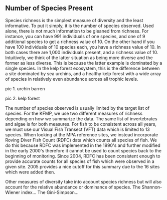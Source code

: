 

## Number of Species Present

Species richness is the simplest measure of diversity and the least informative. To put it simply, it is the number of species observed. Used alone, there is not much information to be gleaned from richness. For instance, you can have 991 individuals of one species, and one of 9 additional species to get a richness value of 10. On the other hand if you have 100 individuals of 10 species each, you have a richness value of 10. In both cases there are 1,000 individuals present, and a richness value of 10. Intuitively, we think of the latter situation as being more diverse and the former as less diverse. This is because the latter example is dominated by a single species. In the kelp forest ecosystem, this is the difference between a site dominated by sea urchins, and a healthy kelp forest with a wide array of species in relatively even abundance across all trophic levels. 

pic 1. urchin barren

pic 2. kelp forest

The number of species observed is usually limited by the target list of species. For the KFMP, we use two different measures of richness depending on how we summarize the data. The same list of invertebrates and algae is for both measures. For fish to be consistent across all years, we must use our Visual Fish Transect (VFT) data which is limited to 13 species. When looking at the MPA reference sites, we instead incorporate Roving Diver Fish Count (RDFC) data which counts all species of fish. We do this because RDFC was implemented in the 1990's and further modified in the early 2000's therefore it cannot be used to count species back to the beginning of monitoring. Since 2004, RDFC has been consistent enough to provide accurate counts for all species of fish which were observed in a given site. 2005 provides a nice cutoff for this summary due to the 16 sites which were added then.

Other measures of diversity take into account species richness but will also account for the relative abundance or dominance of species. The Shannon-Wiener index... The Gini-Simpson...